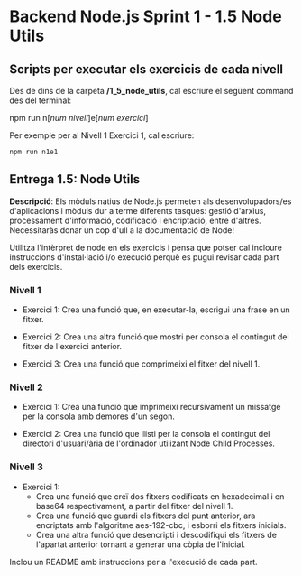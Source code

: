 # Backend Node.js Sprint 1 - 1.5 Node Utils

## Scripts per executar els exercicis de cada nivell

Des de dins de la carpeta **/1_5_node_utils**, cal escriure el següent command des del terminal:

npm run n[_num nivell_]e[_num exercici_]

Per exemple per al Nivell 1 Exercici 1, cal escriure:

```
npm run n1e1
```

## Entrega 1.5: Node Utils

**Descripció**: Els mòduls natius de Node.js permeten als desenvolupadors/es d'aplicacions i mòduls dur a terme diferents tasques: gestió d'arxius, processament d'informació, codificació i encriptació, entre d'altres. Necessitaràs donar un cop d'ull a la documentació de Node!

Utilitza l'intèrpret de node en els exercicis i pensa que potser cal incloure instruccions d'instal·lació i/o execució perquè es pugui revisar cada part dels exercicis.

### Nivell 1

- Exercici 1: Crea una funció que, en executar-la, escrigui una frase en un fitxer.

- Exercici 2: Crea una altra funció que mostri per consola el contingut del fitxer de l'exercici anterior.

- Exercici 3: Crea una funció que comprimeixi el fitxer del nivell 1.

### Nivell 2

- Exercici 1: Crea una funció que imprimeixi recursivament un missatge per la consola amb demores d'un segon.

- Exercici 2: Crea una funció que llisti per la consola el contingut del directori d'usuari/ària de l'ordinador utilizant Node Child Processes.

### Nivell 3

- Exercici 1:
  - Crea una funció que creï dos fitxers codificats en hexadecimal i en base64 respectivament, a partir del fitxer del nivell 1.
  - Crea una funció que guardi els fitxers del punt anterior, ara encriptats amb l'algoritme aes-192-cbc, i esborri els fitxers inicials.
  - Crea una altra funció que desencripti i descodifiqui els fitxers de l'apartat anterior tornant a generar una còpia de l'inicial.

Inclou un README amb instruccions per a l'execució de cada part.
